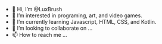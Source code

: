 - 👋 Hi, I’m @LuxBrush
- 👀 I’m interested in programing, art, and video games.
- 🌱 I’m currently learning Javascript, HTML, CSS, and Kotlin.
- 💞️ I’m looking to collaborate on ...
- 📫 How to reach me ...

<!---
LuxBrush/LuxBrush is a ✨ special ✨ repository because its `README.md` (this file) appears on your GitHub profile.
You can click the Preview link to take a look at your changes.
--->
